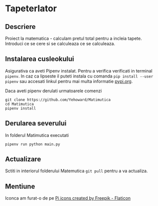Tapeterlator
===

## Descriere

Proiect la matematica - calculam pretul total pentru a incleia tapete.
Introduci ce se cere si se calculeaza ce se calculeaza.

## Instalarea cusleokului

Asigurativa ca aveti Pipenv instalat. Pentru a verifica verificati in terminal `pipenv`. In caz ca lipseste il puteti instala cu comanda `pip install --user pipenv` sau accesati linkul pentru mai multa informatie [pypi.org](https://pypi.org/project/pipenv/).

Daca aveti pipenv derulati urmatoarele comenzi

```
git clone https://github.com/Yehoward/Matimutica
cd Matimutica
pipenv install
```

## Derularea severului

In folderul Matimutica executati

```
pipenv run python main.py
```

## Actualizare

Sctiti in interiorul folderului Matemutica `git pull` pentru a va actualiza. 

## Mentiune

Iconca am furat-o de pe <a href="https://www.flaticon.com/free-icons/pi" title="Pi icons">Pi icons created by Freepik - Flaticon</a> 
